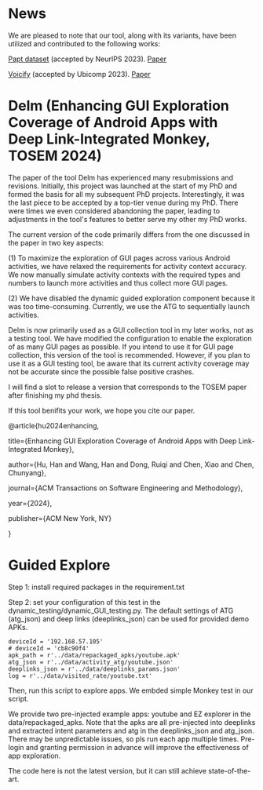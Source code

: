 # News
We are pleased to note that our tool, along with its variants, have been utilized and contributed to the following works:

[Papt dataset](https://github.com/huhanGitHub/papt) (accepted by NeurIPS 2023). [Paper](https://arxiv.org/abs/2310.04755)

[Voicify](https://github.com/vuminhduc796/Voicify) (accepted by Ubicomp 2023). [Paper](https://arxiv.org/pdf/2305.05198.pdf)


# Delm (Enhancing GUI Exploration Coverage of Android Apps with Deep Link-Integrated Monkey, TOSEM 2024)
The paper of the tool Delm has experienced many resubmissions and revisions. Initially, this project was launched at the start of my PhD and formed the basis for all my subsequent PhD projects. Interestingly, it was the last piece to be accepted by a top-tier venue during my PhD. There were times we even considered abandoning the paper, leading to adjustments in the tool's features to better serve my other my PhD works.

The current version of the code primarily differs from the one discussed in the paper in two key aspects:

(1) To maximize the exploration of GUI pages across various Android activities, we have relaxed the requirements for activity context accuracy. We now manually simulate activity contexts with the required types and numbers to launch more activities and thus collect more GUI pages.

(2) We have disabled the dynamic guided exploration component because it was too time-consuming. Currently, we use the ATG to sequentially launch activities.


Delm is now primarily used as a GUI collection tool in my later works, not as a testing tool. We have modified the configuration to enable the exploration of as many GUI pages as possible. If you intend to use it for GUI page collection, this version of the tool is recommended. However, if you plan to use it as a GUI testing tool, be aware that its current activity coverage may not be accurate since the possible false positive crashes.

I will find a slot to release a version that corresponds to the TOSEM paper after finishing my phd thesis. 

If this tool benifits your work, we hope you cite our paper.


@article{hu2024enhancing,

  title={Enhancing GUI Exploration Coverage of Android Apps with Deep Link-Integrated Monkey},
  
  author={Hu, Han and Wang, Han and Dong, Ruiqi and Chen, Xiao and Chen, Chunyang},
  
  journal={ACM Transactions on Software Engineering and Methodology},
  
  year={2024},
  
  publisher={ACM New York, NY}
  
}



# Guided Explore
Step 1: install required packages in the requirement.txt

Step 2:
set your configuration of this test in the dynamic_testing/dynamic_GUI_testing.py.
The default settings of ATG (atg_json) and deep links (deeplinks_json) can be used for provided demo APKs.

    deviceId = '192.168.57.105'
    # deviceId = 'cb8c90f4'
    apk_path = r'../data/repackaged_apks/youtube.apk'
    atg_json = r'../data/activity_atg/youtube.json'
    deeplinks_json = r'../data/deeplinks_params.json'
    log = r'../data/visited_rate/youtube.txt'
    
 Then, run this script to explore apps. We embded simple Monkey test in our script.
 
 We provide two pre-injected example apps: youtube and EZ explorer in the data/repackaged_apks.
 Note that the apks are all pre-injected into deeplinks and extracted intent parameters and atg in the deeplinks_json and atg_json.
 There may be unpredictable issues, so pls run each app multiple times.
 Pre-login and granting permission in advance will improve the effectiveness of app exploration.
 
 The code here is not the latest version, but it can still achieve state-of-the-art.
 

